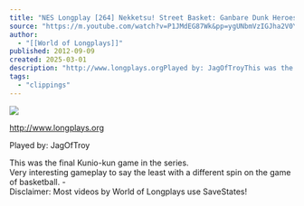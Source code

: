 ```yaml
---
title: "NES Longplay [264] Nekketsu! Street Basket: Ganbare Dunk Heroes"
source: "https://m.youtube.com/watch?v=P1JMdEG87Wk&pp=ygUNbmVzIGJha2V0YmFsbA%3D%3D"
author:
  - "[[World of Longplays]]"
published: 2012-09-09
created: 2025-03-01
description: "http://www.longplays.orgPlayed by: JagOfTroyThis was the final Kunio-kun game in the series. Very interesting gameplay to say the least with a different spin on the game of basketball. -Disclaim"
tags:
  - "clippings"
---
```

![](https://www.youtube.com/watch?v=P1JMdEG87Wk)  

http://www.longplays.org  
  
Played by: JagOfTroy  
  
This was the final Kunio-kun game in the series.  
Very interesting gameplay to say the least with a different spin on the game of basketball. -  
Disclaimer: Most videos by World of Longplays use SaveStates!